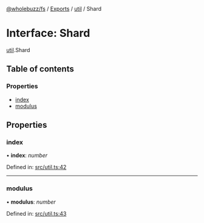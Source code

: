 [@wholebuzz/fs](../README.md) / [Exports](../modules.md) / [util](../modules/util.md) / Shard

# Interface: Shard

[util](../modules/util.md).Shard

## Table of contents

### Properties

- [index](util.shard.md#index)
- [modulus](util.shard.md#modulus)

## Properties

### index

• **index**: *number*

Defined in: [src/util.ts:42](https://github.com/wholebuzz/fs/blob/master/src/util.ts#L42)

___

### modulus

• **modulus**: *number*

Defined in: [src/util.ts:43](https://github.com/wholebuzz/fs/blob/master/src/util.ts#L43)
